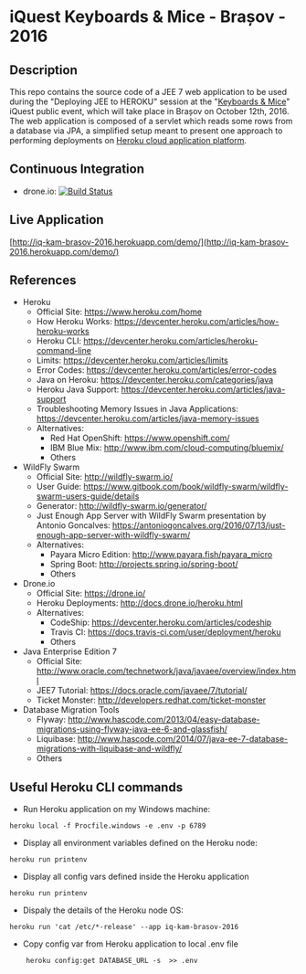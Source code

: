 # iQuest Keyboards & Mice - Brașov - 2016
Description
--
This repo contains the source code of a JEE 7 web application to be used during the "Deploying JEE to HEROKU" session at the "[Keyboards & Mice](http://www.iquestgroup.com/en/event/keyboards-mice-brasov-2016/)" iQuest public event, which will take place in Brașov on October 12th, 2016.  
The web application is composed of a servlet which reads some rows from a database via JPA, a simplified setup meant to present one approach to performing deployments on [Heroku cloud application platform](https://www.heroku.com/home).

Continuous Integration
--
* drone.io: [![Build Status](https://drone.io/github.com/satrapu/iquest-keyboards-and-mice-brasov-2016/status.png)](https://drone.io/github.com/satrapu/iquest-keyboards-and-mice-brasov-2016/latest)

Live Application
-- 
[http://iq-kam-brasov-2016.herokuapp.com/demo/](http://iq-kam-brasov-2016.herokuapp.com/demo/)

References
--
* Heroku
  * Official Site: https://www.heroku.com/home  
  * How Heroku Works: https://devcenter.heroku.com/articles/how-heroku-works  
  * Heroku CLI: https://devcenter.heroku.com/articles/heroku-command-line  
  * Limits: https://devcenter.heroku.com/articles/limits  
  * Error Codes: https://devcenter.heroku.com/articles/error-codes  
  * Java on Heroku: https://devcenter.heroku.com/categories/java  
  * Heroku Java Support: https://devcenter.heroku.com/articles/java-support  
  * Troubleshooting Memory Issues in Java Applications: https://devcenter.heroku.com/articles/java-memory-issues  
  * Alternatives:
    * Red Hat OpenShift: https://www.openshift.com/  
    * IBM Blue Mix: http://www.ibm.com/cloud-computing/bluemix/  
    * Others
* WildFly Swarm
  * Official Site: http://wildfly-swarm.io/
  * User Guide: https://www.gitbook.com/book/wildfly-swarm/wildfly-swarm-users-guide/details
  * Generator: http://wildfly-swarm.io/generator/
  * Just Enough App Server with WildFly Swarm presentation by Antonio Goncalves: https://antoniogoncalves.org/2016/07/13/just-enough-app-server-with-wildfly-swarm/
  * Alternatives:
    * Payara Micro Edition: http://www.payara.fish/payara_micro
    * Spring Boot: http://projects.spring.io/spring-boot/
    * Others
* Drone.io
  * Official Site: https://drone.io/
  * Heroku Deployments: http://docs.drone.io/heroku.html
  * Alternatives:
    * CodeShip: https://devcenter.heroku.com/articles/codeship
    * Travis CI: https://docs.travis-ci.com/user/deployment/heroku
    * Others
* Java Enterprise Edition 7
  * Official Site: http://www.oracle.com/technetwork/java/javaee/overview/index.html
  * JEE7 Tutorial: https://docs.oracle.com/javaee/7/tutorial/
  * Ticket Monster: http://developers.redhat.com/ticket-monster
* Database Migration Tools
  * Flyway: http://www.hascode.com/2013/04/easy-database-migrations-using-flyway-java-ee-6-and-glassfish/
  * Liquibase: http://www.hascode.com/2014/07/java-ee-7-database-migrations-with-liquibase-and-wildfly/
  * Others
  
Useful Heroku CLI commands
--
* Run Heroku application on my Windows machine:
````
heroku local -f Procfile.windows -e .env -p 6789
````

* Display all environment variables defined on the Heroku node:
````
heroku run printenv
````

* Display all config vars defined inside the Heroku application
````
heroku run printenv
````

* Dispaly the details of the Heroku node OS:
````
heroku run 'cat /etc/*-release' --app iq-kam-brasov-2016
````

* Copy config var from Heroku application to local .env file
````
	heroku config:get DATABASE_URL -s  >> .env
````
